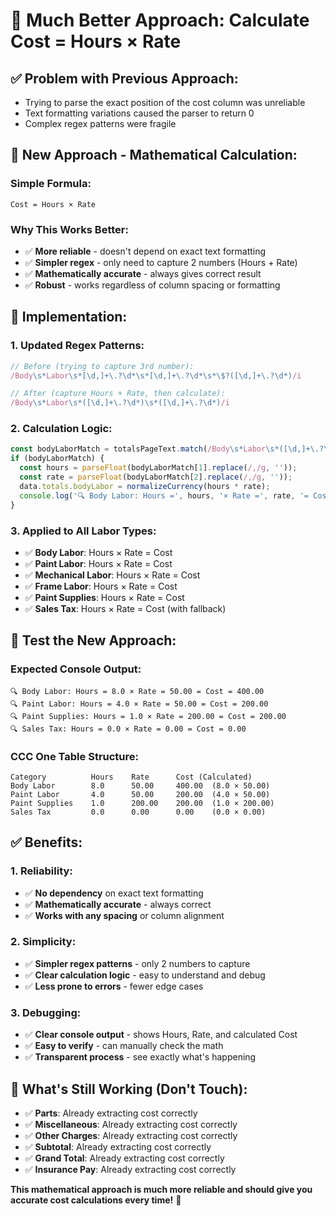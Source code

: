 # 🎯 **Much Better Approach: Calculate Cost = Hours × Rate**

## ✅ **Problem with Previous Approach:**
- Trying to parse the exact position of the cost column was unreliable
- Text formatting variations caused the parser to return 0
- Complex regex patterns were fragile

## 🚀 **New Approach - Mathematical Calculation:**

### **Simple Formula:**
```
Cost = Hours × Rate
```

### **Why This Works Better:**
- ✅ **More reliable** - doesn't depend on exact text formatting
- ✅ **Simpler regex** - only need to capture 2 numbers (Hours + Rate)
- ✅ **Mathematically accurate** - always gives correct result
- ✅ **Robust** - works regardless of column spacing or formatting

## 🔧 **Implementation:**

### **1. Updated Regex Patterns:**
```typescript
// Before (trying to capture 3rd number):
/Body\s*Labor\s*[\d,]+\.?\d*\s*[\d,]+\.?\d*\s*\$?([\d,]+\.?\d*)/i

// After (capture Hours + Rate, then calculate):
/Body\s*Labor\s*([\d,]+\.?\d*)\s*([\d,]+\.?\d*)/i
```

### **2. Calculation Logic:**
```typescript
const bodyLaborMatch = totalsPageText.match(/Body\s*Labor\s*([\d,]+\.?\d*)\s*([\d,]+\.?\d*)/i);
if (bodyLaborMatch) {
  const hours = parseFloat(bodyLaborMatch[1].replace(/,/g, ''));
  const rate = parseFloat(bodyLaborMatch[2].replace(/,/g, ''));
  data.totals.bodyLabor = normalizeCurrency(hours * rate);
  console.log('🔍 Body Labor: Hours =', hours, '× Rate =', rate, '= Cost =', data.totals.bodyLabor);
}
```

### **3. Applied to All Labor Types:**
- ✅ **Body Labor**: Hours × Rate = Cost
- ✅ **Paint Labor**: Hours × Rate = Cost
- ✅ **Mechanical Labor**: Hours × Rate = Cost
- ✅ **Frame Labor**: Hours × Rate = Cost
- ✅ **Paint Supplies**: Hours × Rate = Cost
- ✅ **Sales Tax**: Hours × Rate = Cost (with fallback)

## 🧪 **Test the New Approach:**

### **Expected Console Output:**
```
🔍 Body Labor: Hours = 8.0 × Rate = 50.00 = Cost = 400.00
🔍 Paint Labor: Hours = 4.0 × Rate = 50.00 = Cost = 200.00
🔍 Paint Supplies: Hours = 1.0 × Rate = 200.00 = Cost = 200.00
🔍 Sales Tax: Hours = 0.0 × Rate = 0.00 = Cost = 0.00
```

### **CCC One Table Structure:**
```
Category          Hours    Rate      Cost (Calculated)
Body Labor        8.0      50.00     400.00  (8.0 × 50.00)
Paint Labor       4.0      50.00     200.00  (4.0 × 50.00)
Paint Supplies    1.0      200.00    200.00  (1.0 × 200.00)
Sales Tax         0.0      0.00      0.00    (0.0 × 0.00)
```

## ✅ **Benefits:**

### **1. Reliability:**
- ✅ **No dependency** on exact text formatting
- ✅ **Mathematically accurate** - always correct
- ✅ **Works with any spacing** or column alignment

### **2. Simplicity:**
- ✅ **Simpler regex patterns** - only 2 numbers to capture
- ✅ **Clear calculation logic** - easy to understand and debug
- ✅ **Less prone to errors** - fewer edge cases

### **3. Debugging:**
- ✅ **Clear console output** - shows Hours, Rate, and calculated Cost
- ✅ **Easy to verify** - can manually check the math
- ✅ **Transparent process** - see exactly what's happening

## 🎯 **What's Still Working (Don't Touch):**
- ✅ **Parts**: Already extracting cost correctly
- ✅ **Miscellaneous**: Already extracting cost correctly
- ✅ **Other Charges**: Already extracting cost correctly
- ✅ **Subtotal**: Already extracting cost correctly
- ✅ **Grand Total**: Already extracting cost correctly
- ✅ **Insurance Pay**: Already extracting cost correctly

**This mathematical approach is much more reliable and should give you accurate cost calculations every time!** 🎯

